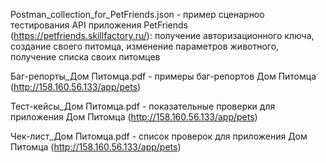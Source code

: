 Postman_collection_for_PetFriends.json - пример сценарноо тестирования API приложения PetFriends (https://petfriends.skillfactory.ru/): получение
авторизационного ключа, создание своего питомца, изменение параметров животного, получение списка своих питомцев

Баг-репорты_Дом Питомца.pdf - примеры баг-репортов Дом Питомца (http://158.160.56.133/app/pets)

Тест-кейсы_Дом Питомца.pdf - показательные проверки для приложения Дом Питомца (http://158.160.56.133/app/pets)

Чек-лист_Дом Питомца.pdf - список проверок для приложения Дом Питомца (http://158.160.56.133/app/pets)
